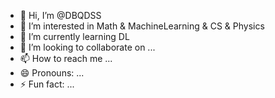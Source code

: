 - 👋 Hi, I’m @DBQDSS
- 👀 I’m interested in Math & MachineLearning & CS & Physics
- 🌱 I’m currently learning DL
- 💞️ I’m looking to collaborate on ...
- 📫 How to reach me ...
- 😄 Pronouns: ...
- ⚡ Fun fact: ...

<!---
DBQDSS/DBQDSS is a ✨ special ✨ repository because its `README.md` (this file) appears on your GitHub profile.
You can click the Preview link to take a look at your changes.
--->
